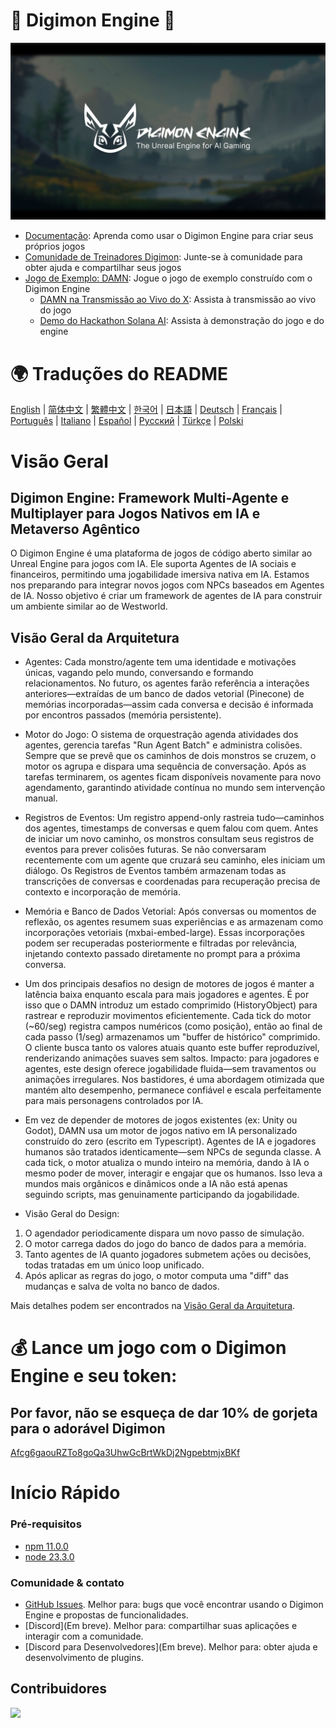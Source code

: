 # 👾 Digimon Engine 🧌

![Digimon Engine](./assets/digimon-engine.jpg)
- [Documentação](https://docs.digimon.tech/digimon): Aprenda como usar o Digimon Engine para criar seus próprios jogos
- [Comunidade de Treinadores Digimon](https://docs.digimon.tech/digimon/community/welcome-aboard-digimon-trainers): Junte-se à comunidade para obter ajuda e compartilhar seus jogos
- [Jogo de Exemplo: DAMN](https://damn.fun): Jogue o jogo de exemplo construído com o Digimon Engine
  - [DAMN na Transmissão ao Vivo do X](https://x.com/damndotfun/live): Assista à transmissão ao vivo do jogo
  - [Demo do Hackathon Solana AI](https://www.youtube.com/watch?v=NNQWY-ByZww): Assista à demonstração do jogo e do engine

# 🌍 Traduções do README
[English](./README.md) | [简体中文](./README.zh-CN.md) | [繁體中文](./README.zh-TW.md) | [한국어](./README.ko-KR.md) | [日本語](./README.ja-JP.md) | [Deutsch](./README.de-DE.md) | [Français](./README.fr-FR.md) | [Português](./README.pt-BR.md) | [Italiano](./README.it-IT.md) | [Español](./README.es-ES.md) | [Русский](./README.ru-RU.md) | [Türkçe](./README.tr-TR.md) | [Polski](./README.pl-PL.md)

# Visão Geral
## Digimon Engine: Framework Multi-Agente e Multiplayer para Jogos Nativos em IA e Metaverso Agêntico
O Digimon Engine é uma plataforma de jogos de código aberto similar ao Unreal Engine para jogos com IA. Ele suporta Agentes de IA sociais e financeiros, permitindo uma jogabilidade imersiva nativa em IA. Estamos nos preparando para integrar novos jogos com NPCs baseados em Agentes de IA. Nosso objetivo é criar um framework de agentes de IA para construir um ambiente similar ao de Westworld.

## Visão Geral da Arquitetura

- Agentes: Cada monstro/agente tem uma identidade e motivações únicas, vagando pelo mundo, conversando e formando relacionamentos. No futuro, os agentes farão referência a interações anteriores—extraídas de um banco de dados vetorial (Pinecone) de memórias incorporadas—assim cada conversa e decisão é informada por encontros passados (memória persistente).

- Motor do Jogo: O sistema de orquestração agenda atividades dos agentes, gerencia tarefas "Run Agent Batch" e administra colisões. Sempre que se prevê que os caminhos de dois monstros se cruzem, o motor os agrupa e dispara uma sequência de conversação. Após as tarefas terminarem, os agentes ficam disponíveis novamente para novo agendamento, garantindo atividade contínua no mundo sem intervenção manual.

- Registros de Eventos: Um registro append-only rastreia tudo—caminhos dos agentes, timestamps de conversas e quem falou com quem. Antes de iniciar um novo caminho, os monstros consultam seus registros de eventos para prever colisões futuras. Se não conversaram recentemente com um agente que cruzará seu caminho, eles iniciam um diálogo. Os Registros de Eventos também armazenam todas as transcrições de conversas e coordenadas para recuperação precisa de contexto e incorporação de memória.

- Memória e Banco de Dados Vetorial: Após conversas ou momentos de reflexão, os agentes resumem suas experiências e as armazenam como incorporações vetoriais (mxbai-embed-large). Essas incorporações podem ser recuperadas posteriormente e filtradas por relevância, injetando contexto passado diretamente no prompt para a próxima conversa.

- Um dos principais desafios no design de motores de jogos é manter a latência baixa enquanto escala para mais jogadores e agentes. É por isso que o DAMN introduz um estado comprimido (HistoryObject) para rastrear e reproduzir movimentos eficientemente. Cada tick do motor (~60/seg) registra campos numéricos (como posição), então ao final de cada passo (1/seg) armazenamos um "buffer de histórico" comprimido. O cliente busca tanto os valores atuais quanto este buffer reproduzível, renderizando animações suaves sem saltos. Impacto: para jogadores e agentes, este design oferece jogabilidade fluida—sem travamentos ou animações irregulares. Nos bastidores, é uma abordagem otimizada que mantém alto desempenho, permanece confiável e escala perfeitamente para mais personagens controlados por IA.

- Em vez de depender de motores de jogos existentes (ex: Unity ou Godot), DAMN usa um motor de jogos nativo em IA personalizado construído do zero (escrito em Typescript). Agentes de IA e jogadores humanos são tratados identicamente—sem NPCs de segunda classe. A cada tick, o motor atualiza o mundo inteiro na memória, dando à IA o mesmo poder de mover, interagir e engajar que os humanos. Isso leva a mundos mais orgânicos e dinâmicos onde a IA não está apenas seguindo scripts, mas genuinamente participando da jogabilidade.

- Visão Geral do Design:
1. O agendador periodicamente dispara um novo passo de simulação.
2. O motor carrega dados do jogo do banco de dados para a memória.
3. Tanto agentes de IA quanto jogadores submetem ações ou decisões, todas tratadas em um único loop unificado.
4. Após aplicar as regras do jogo, o motor computa uma "diff" das mudanças e salva de volta no banco de dados.

Mais detalhes podem ser encontrados na [Visão Geral da Arquitetura](https://docs.digimon.tech/digimon/digimon-engine/architecture-overview).

# 💰 Lance um jogo com o Digimon Engine e seu token:

## Por favor, não se esqueça de dar 10% de gorjeta para o adorável Digimon
[Afcg6gaouRZTo8goQa3UhwGcBrtWkDj2NgpebtmjxBKf](https://solscan.io/account/Afcg6gaouRZTo8goQa3UhwGcBrtWkDj2NgpebtmjxBKf)

# Início Rápido

### Pré-requisitos

- [npm 11.0.0](https://www.npmjs.com/get-npm)
- [node 23.3.0](https://nodejs.org/en/download/)

### Comunidade & contato

- [GitHub Issues](https://github.com/CohumanSpace/digimon-engine/issues). Melhor para: bugs que você encontrar usando o Digimon Engine e propostas de funcionalidades.
- [Discord](Em breve). Melhor para: compartilhar suas aplicações e interagir com a comunidade.
- [Discord para Desenvolvedores](Em breve). Melhor para: obter ajuda e desenvolvimento de plugins.

## Contribuidores

<a href="https://github.com/CohumanSpace/digimon-engine/graphs/contributors">
  <img src="https://contrib.rocks/image?repo=CohumanSpace/digimon-engine" />
</a>
